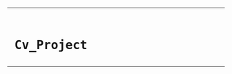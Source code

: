 <hr>
<pre>                                                                             <h1> Cv_Project </pre></h1> 
<hr>

